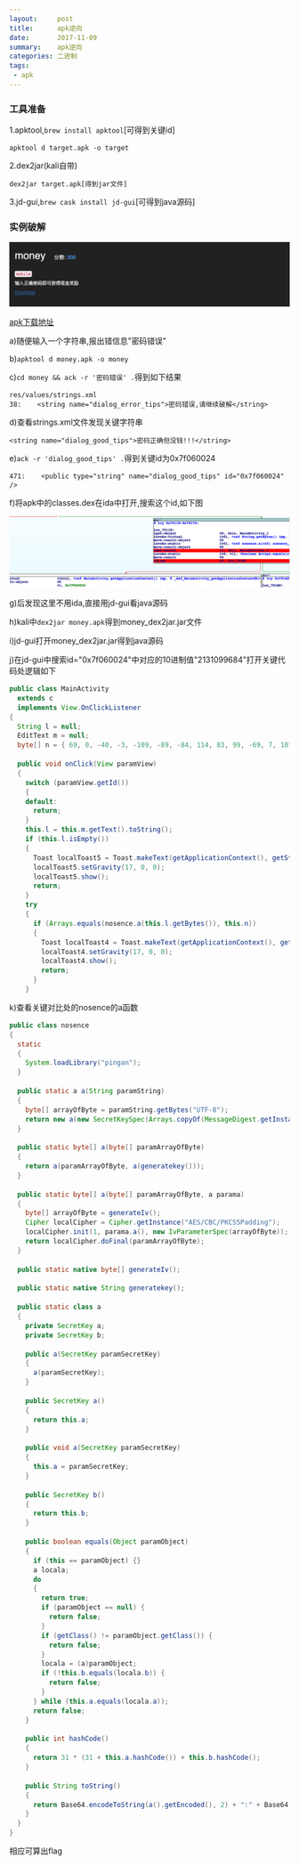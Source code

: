 ```yaml
---
layout:     post
title:      apk逆向
date:       2017-11-09
summary:    apk逆向
categories: 二进制
tags:
 - apk
---
```


### 工具准备

1.apktool,`brew install apktool`[可得到关键id]

    apktool d target.apk -o target

2.dex2jar(kali自带)

    dex2jar target.apk[得到jar文件]

3.jd-gui,`brew cask install jd-gui`[可得到java源码]

### 实例破解

<img src="https://raw.githubusercontent.com/3xp10it/pic/master/money_apk.png">

[apk下载地址][1]

a)随便输入一个字符串,报出错信息"密码错误"

b)`apktool d money.apk -o money`

c)`cd money && ack -r '密码错误' .`得到如下结果

    res/values/strings.xml
    38:    <string name="dialog_error_tips">密码错误,请继续破解</string>

d)查看strings.xml文件发现关键字符串

    <string name="dialog_good_tips">密码正确但没钱!!!</string>

e)`ack -r 'dialog_good_tips' .`得到关键id为0x7f060024

    471:    <public type="string" name="dialog_good_tips" id="0x7f060024" />

f)将apk中的classes.dex在ida中打开,搜索这个id,如下图

<img src="https://raw.githubusercontent.com/3xp10it/pic/master/money_apk_1.png">

g)后发现这里不用ida,直接用jd-gui看java源码

h)kali中`dex2jar money.apk`得到money_dex2jar.jar文件

i)jd-gui打开money_dex2jar.jar得到java源码

j)在jd-gui中搜索id="0x7f060024"中对应的10进制值"2131099684"打开关键代码处逻辑如下

```java
public class MainActivity
  extends c
  implements View.OnClickListener
{
  String l = null;
  EditText m = null;
  byte[] n = { 69, 0, -40, -3, -109, -89, -84, 114, 83, 99, -69, 7, 107, -31, -113, -4, 20, -122, 3, -33, -72, -4, -20, 65, 44, -36, 117, 4, 81, -70, 31, 125 };
  
  public void onClick(View paramView)
  {
    switch (paramView.getId())
    {
    default: 
      return;
    }
    this.l = this.m.getText().toString();
    if (this.l.isEmpty())
    {
      Toast localToast5 = Toast.makeText(getApplicationContext(), getString(2131099683), 1);
      localToast5.setGravity(17, 0, 0);
      localToast5.show();
      return;
    }
    try
    {
      if (Arrays.equals(nosence.a(this.l.getBytes()), this.n))
      {
        Toast localToast4 = Toast.makeText(getApplicationContext(), getString(2131099684), 1);
        localToast4.setGravity(17, 0, 0);
        localToast4.show();
        return;
      }
    }
```

k)查看关键对比处的nosence的a函数

```java
public class nosence
{
  static
  {
    System.loadLibrary("pingan");
  }
  
  public static a a(String paramString)
  {
    byte[] arrayOfByte = paramString.getBytes("UTF-8");
    return new a(new SecretKeySpec(Arrays.copyOf(MessageDigest.getInstance("SHA-1").digest(arrayOfByte), 16), "AES"));
  }
  
  public static byte[] a(byte[] paramArrayOfByte)
  {
    return a(paramArrayOfByte, a(generatekey()));
  }
  
  public static byte[] a(byte[] paramArrayOfByte, a parama)
  {
    byte[] arrayOfByte = generateIv();
    Cipher localCipher = Cipher.getInstance("AES/CBC/PKCS5Padding");
    localCipher.init(1, parama.a(), new IvParameterSpec(arrayOfByte));
    return localCipher.doFinal(paramArrayOfByte);
  }
  
  public static native byte[] generateIv();
  
  public static native String generatekey();
  
  public static class a
  {
    private SecretKey a;
    private SecretKey b;
    
    public a(SecretKey paramSecretKey)
    {
      a(paramSecretKey);
    }
    
    public SecretKey a()
    {
      return this.a;
    }
    
    public void a(SecretKey paramSecretKey)
    {
      this.a = paramSecretKey;
    }
    
    public SecretKey b()
    {
      return this.b;
    }
    
    public boolean equals(Object paramObject)
    {
      if (this == paramObject) {}
      a locala;
      do
      {
        return true;
        if (paramObject == null) {
          return false;
        }
        if (getClass() != paramObject.getClass()) {
          return false;
        }
        locala = (a)paramObject;
        if (!this.b.equals(locala.b)) {
          return false;
        }
      } while (this.a.equals(locala.a));
      return false;
    }
    
    public int hashCode()
    {
      return 31 * (31 + this.a.hashCode()) + this.b.hashCode();
    }
    
    public String toString()
    {
      return Base64.encodeToString(a().getEncoded(), 2) + ":" + Base64.encodeToString(b().getEncoded(), 2);
    }
  }
}

```

相应可算出flag

[1]: http://pinganctf.pwnhub.cn/dl/money_f608220a1890008bf38d36ec6e7174b8.zip
